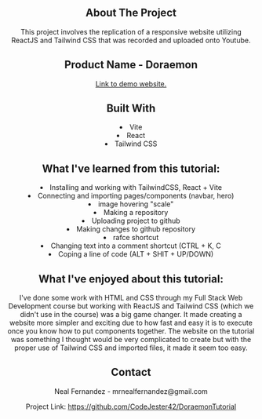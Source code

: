 <div align="center">
<h2>About The Project</h2>
  
<p>This project involves the replication of a responsive website utilizing ReactJS and Tailwind CSS that was recorded and uploaded onto Youtube.</p>

<h2>Product Name - Doraemon</h2>

<a href="[https://demo.templatemonster.com/demo/328979.html?_gl=1*8zdttf*_ga*OTYxODMxMzI5LjE3MDQyMTM4NzM.*_ga_FTPYEGT5LY*MTcwNTg2MTg1MC4zLjEuMTcwNTg2Mzk1MS42MC4wLjA.](https://www.youtube.com/watch?v=8QW_tgAYM5Y&t=3168s)">Link to demo website.</a>

<h2>Built With</h2>
<li>Vite</li>
<li>React</li>
<li>Tailwind CSS</li>


<h2>What I've learned from this tutorial:</h2>
<li>Installing and working with TailwindCSS, React + Vite</li>
<li>Connecting and importing pages/components (navbar, hero)</li>
<li>image hovering "scale"</li>
<li>Making a repository</li>
<li>Uploading project to github</li>
<li>Making changes to github repository</li>
<li>rafce shortcut</li>
<li>Changing text into a comment shortcut (CTRL + K, C</li>
<li>Coping a line of code (ALT + SHIT + UP/DOWN)</li>

<h2>What I've enjoyed about this tutorial:</h2>
<p>I've done some work with HTML and CSS through my Full Stack Web Development course but working with ReactJS and Tailwind CSS (which we didn't use in the course) was a big game changer. It made creating a website more simpler and exciting due to how fast and easy it is to execute once you know how to put components together. The website on the tutorial was something I thought would be very complicated to create but with the proper use of Tailwind CSS and imported files, it made it seem too easy.</p>

<h2>Contact</h2>
Neal Fernandez - mrnealfernandez@gmail.com

Project Link: https://github.com/CodeJester42/DoraemonTutorial

</center>
